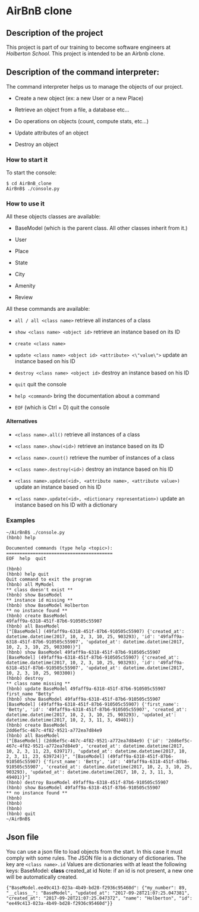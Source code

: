 # AirBnB clone
## Description of the project
This project is part of our training to become software engineers at
*Holberton School*.
This project is intended to be an Airbnb clone.

## Description of the command interpreter:
The command interpreter helps us to manage the objects of our project.

- Create a new object (ex: a new User or a new Place)

- Retrieve an object from a file, a database etc…

- Do operations on objects (count, compute stats, etc…)

- Update attributes of an object

- Destroy an object


### How to start it
To start the console:
```
$ cd AirBnB_clone
AirBnB$ ./console.py
```

### How to use it
All these objects classes are available:

- BaseModel (which is the parent class. All other classes inherit from it.)

- User

- Place

- State

- City

- Amenity

- Review

All these commands are available:

- `all / all <class name>` retrieve all instances of a class

- `show <class name> <object id>` retrieve an instance based on its ID

- `create <class name>`

- `update <class name> <object id> <attribute> <\"value\">`
update an instance based on his ID

- `destroy <class name> <object id>` destroy an instance based on his ID

- `quit` quit the console

- `help <command>` bring the documentation about a command

- `EOF` (which is Ctrl + D) quit the console

#### Alternatives

- `<class name>.all()` retrieve all instances of a class

- `<class name>.show(<id>)` retrieve an instance based on its ID

- `<class name>.count()` retrieve the number of instances of a class

- `<class name>.destroy(<id>)` destroy an instance based on his ID

- `<class name>.update(<id>, <attribute name>, <attribute value>)`
update an instance based on his ID

- `<class name>.update(<id>, <dictionary representation>)`
update an instance based on his ID with a dictionary


### Examples


```
~/AirBnB$ ./console.py
(hbnb) help

Documented commands (type help <topic>):
========================================
EOF  help  quit

(hbnb)
(hbnb) help quit
Quit command to exit the program
(hbnb) all MyModel
** class doesn't exist **
(hbnb) show BaseModel
** instance id missing **
(hbnb) show BaseModel Holberton
** no instance found **
(hbnb) create BaseModel
49faff9a-6318-451f-87b6-910505c55907
(hbnb) all BaseModel
["[BaseModel] (49faff9a-6318-451f-87b6-910505c55907) {'created_at': datetime.datetime(2017, 10, 2, 3, 10, 25, 903293), 'id': '49faff9a-6318-451f-87b6-910505c55907', 'updated_at': datetime.datetime(2017, 10, 2, 3, 10, 25, 903300)}"]
(hbnb) show BaseModel 49faff9a-6318-451f-87b6-910505c55907
[BaseModel] (49faff9a-6318-451f-87b6-910505c55907) {'created_at': datetime.datetime(2017, 10, 2, 3, 10, 25, 903293), 'id': '49faff9a-6318-451f-87b6-910505c55907', 'updated_at': datetime.datetime(2017, 10, 2, 3, 10, 25, 903300)}
(hbnb) destroy
** class name missing **
(hbnb) update BaseModel 49faff9a-6318-451f-87b6-910505c55907 first_name "Betty"
(hbnb) show BaseModel 49faff9a-6318-451f-87b6-910505c55907
[BaseModel] (49faff9a-6318-451f-87b6-910505c55907) {'first_name': 'Betty', 'id': '49faff9a-6318-451f-87b6-910505c55907', 'created_at': datetime.datetime(2017, 10, 2, 3, 10, 25, 903293), 'updated_at': datetime.datetime(2017, 10, 2, 3, 11, 3, 49401)}
(hbnb) create BaseModel
2dd6ef5c-467c-4f82-9521-a772ea7d84e9
(hbnb) all BaseModel
["[BaseModel] (2dd6ef5c-467c-4f82-9521-a772ea7d84e9) {'id': '2dd6ef5c-467c-4f82-9521-a772ea7d84e9', 'created_at': datetime.datetime(2017, 10, 2, 3, 11, 23, 639717), 'updated_at': datetime.datetime(2017, 10, 2, 3, 11, 23, 639724)}", "[BaseModel] (49faff9a-6318-451f-87b6-910505c55907) {'first_name': 'Betty', 'id': '49faff9a-6318-451f-87b6-910505c55907', 'created_at': datetime.datetime(2017, 10, 2, 3, 10, 25, 903293), 'updated_at': datetime.datetime(2017, 10, 2, 3, 11, 3, 49401)}"]
(hbnb) destroy BaseModel 49faff9a-6318-451f-87b6-910505c55907
(hbnb) show BaseModel 49faff9a-6318-451f-87b6-910505c55907
** no instance found **
(hbnb)
(hbnb)
(hbnb)
(hbnb) quit
~/AirBnB$
```

## Json file

You can use a json file to load objects from the start.
In this case it must comply with some rules.
The JSON file is a dictionary of dictionaries. The key are `<class name>.id`
Values are dictionaries with at least the following keys:
BaseModel:
__class__
created_at
id
Note: if an id is not present, a new one will be automatically created.

```
{"BaseModel.ee49c413-023a-4b49-bd28-f2936c95460d": {"my_number": 89, "__class__": "BaseModel", "updated_at": "2017-09-28T21:07:25.047381", "created_at": "2017-09-28T21:07:25.047372", "name": "Holberton", "id": "ee49c413-023a-4b49-bd28-f2936c95460d"}}
```
